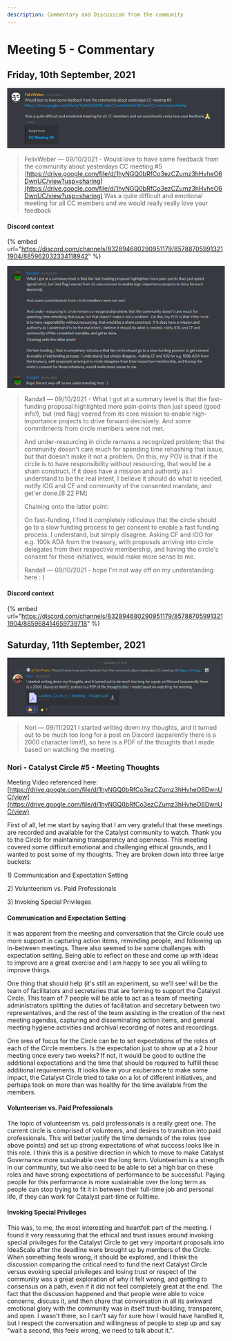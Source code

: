 ```yaml
---
description: Commentary and Discussion from the community
---
```


# Meeting 5 - Commentary

## Friday, 10th September, 2021

![](../.gitbook/assets/2021-09-13.png)

> FelixWeber — 09/10/2021 - Would love to have some feedback from the community about yesterdays CC meeting \#5 [https://drive.google.com/file/d/1hyNGQ0bRfCo3ezCZumz3hHvheO6DwnUC/view?usp=sharing](https://drive.google.com/file/d/1hyNGQ0bRfCo3ezCZumz3hHvheO6DwnUC/view?usp=sharing) Was a quite difficult and emotional meeting for all CC members and we would really really love your feedback

#### Discord context

{% embed url="https://discord.com/channels/832894680290951179/857887059913211904/885962032334118942" %}

![](../.gitbook/assets/2021-09-13-1-.png)

> Randall — 09/10/2021 - What I got at a summary level is that the fast-funding proposal highlighted more pain-points than just speed \(good info!\), but \(red flag\) veered from its core mission to enable high-importance projects to drive forward decisively. And some commitments from circle members were not met. 
>
> And under-resourcing in circle remains a recognized problem; that the community doesn't care much for spending time rehashing that issue, but that doesn't make it not a problem. On this, my POV is that if the circle is to have responsibility without resourcing, that would be a sham construct. If it does have a mission and authority as I understand to be the real intent, I believe it should do what is needed, notify IOG and CF and community of the consented mandate, and get'er done.\[8:22 PM\]
>
> Chaining onto the latter point: 
>
> On fast-funding, I find it completely ridiculous that the circle should go to a slow funding process to get consent to enable a fast funding process. I understand, but simply disagree. Asking CF and IOG for e.g. 100k ADA from the treasury, with proposals arriving into circle delegates from their respective membership, and having the circle's consent for those initiatives, would make more sense to me.
>
> Randall — 09/10/2021 - hope I'm not way off on my understanding here : \)

#### Discord context

{% embed url="https://discord.com/channels/832894680290951179/857887059913211904/885968414659739718" %}

## Saturday, 11th September, 2021

![](../.gitbook/assets/2021-09-13-2-.png)

> Nori — 09/11/2021 I started writing down my thoughts, and it turned out to be much too long for a post on Discord \(apparently there is a 2000 character limit!\), so here is a PDF of the thoughts that I made based on watching the meeting.

### Nori - Catalyst Circle \#5 - Meeting Thoughts 

Meeting Video referenced here: [https://drive.google.com/file/d/1hyNGQ0bRfCo3ezCZumz3hHvheO6DwnUC/view](https://drive.google.com/file/d/1hyNGQ0bRfCo3ezCZumz3hHvheO6DwnUC/view) 

First of all, let me start by saying that I am very grateful that these meetings are recorded and available for the Catalyst community to watch. Thank you to the Circle for maintaining transparency and openness. This meeting covered some difficult emotional and challenging ethical grounds, and I wanted to post some of my thoughts. They are broken down into three large buckets:

1\) Communication and Expectation Setting

2\) Volunteerism vs. Paid Professionals

3\)  Invoking Special Privileges 

#### Communication and Expectation Setting 

It was apparent from the meeting and conversation that the Circle could use more support in capturing action items, reminding people, and following up in-between meetings. There also seemed to be some challenges with expectation setting. Being able to reflect on these and come up with ideas to improve are a great exercise and I am happy to see you all willing to improve things. 

One thing that should help \(it's still an experiment, so we'll see! will be the team of facilitators and secretaries that are forming to support the Catalyst Circle. This team of 7 people will be able to act as a team of meeting administrators splitting the duties of facilitation and secretary between two representatives, and the rest of the team assisting in the creation of the next meeting agendas, capturing and disseminating action items, and general meeting hygiene activities and archival recording of notes and recordings. 

One area of focus for the Circle can be to set expectations of the roles of each of the Circle members. Is the expectation just to show up at a 2 hour meeting once every two weeks? If not, it would be good to outline the additional expectations and the time that should be required to fulfill these additional requirements. It looks like in your exuberance to make some impact, the Catalyst Circle tried to take on a lot of different initiatives, and perhaps took on more than was healthy for the time available from the members. 

#### Volunteerism vs. Paid Professionals 

The topic of volunteerism vs. paid professionals is a really great one. The current circle is comprised of volunteers, and desires to transition into paid professionals. This will better justify the time demands of the roles \(see above points\) and set up strong expectations of what success looks like in this role. I think this is a positive direction in which to move to make Catalyst Governance more sustainable over the long term. Volunteerism is a strength in our community, but we also need to be able to set a high bar on these roles and have strong expectations of performance to be successful. Paying people for this performance is more sustainable over the long term as people can stop trying to fit it in between their full-time job and personal life, if they can work for Catalyst part-time or fulltime. 

#### Invoking Special Privileges 

This was, to me, the most interesting and heartfelt part of the meeting. I found it very reassuring that the ethical and trust issues around invoking special privileges for the Catalyst Circle to get very important proposals into IdeaScale after the deadline were brought up by members of the Circle. When something feels wrong, it should be explored, and I think the discussion comparing the critical need to fund the next Catalyst Circle versus evoking special privileges and losing trust or respect of the community was a great exploration of why it felt wrong, and getting to consensus on a path, even if it did not feel completely great at the end. The fact that the discussion happened and that people were able to voice concerns, discuss it, and then share that conversation in all its awkward emotional glory with the community was in itself trust-building, transparent, and open. I wasn't there, so I can't say for sure how I would have handled it, but I respect the conversation and willingness of people to step up and say "wait a second, this feels wrong, we need to talk about it.".

